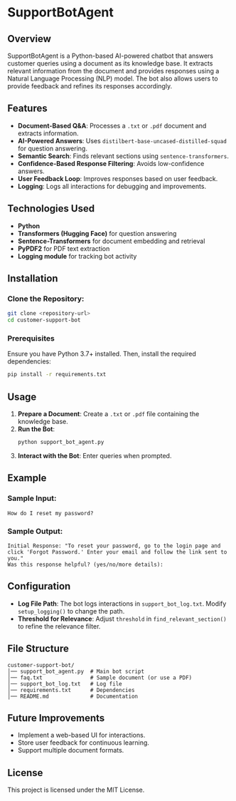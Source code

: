 # SupportBotAgent

## Overview
SupportBotAgent is a Python-based AI-powered chatbot that answers customer queries using a document as its knowledge base. It extracts relevant information from the document and provides responses using a Natural Language Processing (NLP) model. The bot also allows users to provide feedback and refines its responses accordingly.

## Features
- **Document-Based Q&A**: Processes a `.txt` or `.pdf` document and extracts information.
- **AI-Powered Answers**: Uses `distilbert-base-uncased-distilled-squad` for question answering.
- **Semantic Search**: Finds relevant sections using `sentence-transformers`.
- **Confidence-Based Response Filtering**: Avoids low-confidence answers.
- **User Feedback Loop**: Improves responses based on user feedback.
- **Logging**: Logs all interactions for debugging and improvements.

## Technologies Used
- **Python**
- **Transformers (Hugging Face)** for question answering
- **Sentence-Transformers** for document embedding and retrieval
- **PyPDF2** for PDF text extraction
- **Logging module** for tracking bot activity

## Installation
### Clone the Repository:
```sh
git clone <repository-url>
cd customer-support-bot
```

### Prerequisites
Ensure you have Python 3.7+ installed. Then, install the required dependencies:
```sh
pip install -r requirements.txt
```

## Usage
1. **Prepare a Document**: Create a `.txt` or `.pdf` file containing the knowledge base.
2. **Run the Bot**:
   ```sh
   python support_bot_agent.py
   ```
3. **Interact with the Bot**: Enter queries when prompted.

## Example
### Sample Input:
```
How do I reset my password?
```
### Sample Output:
```
Initial Response: "To reset your password, go to the login page and click 'Forgot Password.' Enter your email and follow the link sent to you."
Was this response helpful? (yes/no/more details):
```

## Configuration
- **Log File Path**: The bot logs interactions in `support_bot_log.txt`. Modify `setup_logging()` to change the path.
- **Threshold for Relevance**: Adjust `threshold` in `find_relevant_section()` to refine the relevance filter.

## File Structure
```
customer-support-bot/
│── support_bot_agent.py  # Main bot script
│── faq.txt               # Sample document (or use a PDF)
│── support_bot_log.txt   # Log file
│── requirements.txt      # Dependencies
│── README.md             # Documentation
```

## Future Improvements
- Implement a web-based UI for interactions.
- Store user feedback for continuous learning.
- Support multiple document formats.

## License
This project is licensed under the MIT License.